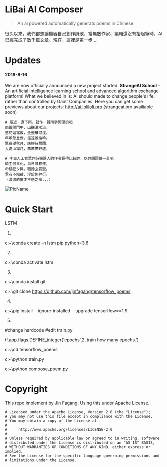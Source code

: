 # LiBai AI Composer

> An ai powered automatically generats poems in Chinese.

很久以來，我們都想讓機器自己創作詩歌，當無數作家、編輯還沒有抬起筆時，AI已經完成了數千篇文章。現在，這裡是第一步....


# Updates

#### 2018-8-16

We are now officially announced a new project started: **StrangeAI School** - An artificial intelligence learning school and advanced algorithm exchange platform! What we believed in is: AI should made to change people's life, rather than controlled by Gaint Companies.
Here you can get some previews about our projects: http://ai.loliloli.pro (strangeai.pro availiable soon)



```
# 最近一直下雨，就作一首雨字開頭的吧
雨霽開門中，山聽淮水流。
落花遍霜霰，金壺橫河湟。
年年忽息世，徑遠誰論吟。
驚舟望秋月，應柳待晨圍。
人處山霜月，蕭蕭廣野虛。

# 李白人工智慧作詩機器人的作者長得比較帥，以帥開頭做一首吧
帥主何幸化，自日兼春連。
命錢犯夕興，職餘玄賞聖。
君有不知益，浮於但神衍。
（濃濃的懷才不遇之風...）
```

![PicName](http://ofwzcunzi.bkt.clouddn.com/VMBUVeqLjlXA6cUJ.png)


# Quick Start


LSTM



1.	

c:\~\conda create -n lstm pip python=3.6

2.	

c:\~\conda activate lstm

3.
c:\~\conda install git

c:\~\git clone https://github.com/jinfagang/tensorflow_poems



4.	

c:\~\pip install --ignore-installed --upgrade tensorflow==1.9

5.	

#change hardcode
#edit train.py

tf.app.flags.DEFINE_integer('epochs',2,'train how many epochs.')

c:\~\cd tensorflow_poems

c:\~\python train.py

c:\~\python compose_poem.py


###




# Copyright

This repo implement by Jin Fagang. Using this under Apache License.

```
# Licensed under the Apache License, Version 2.0 (the "License");
# you may not use this file except in compliance with the License.
# You may obtain a copy of the License at
#
#     http://www.apache.org/licenses/LICENSE-2.0
#
# Unless required by applicable law or agreed to in writing, software
# distributed under the License is distributed on an "AS IS" BASIS,
# WITHOUT WARRANTIES OR CONDITIONS OF ANY KIND, either express or implied.
# See the License for the specific language governing permissions and
# limitations under the License.
```

